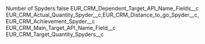 <?xml version="1.0" encoding="UTF-8"?>
<CustomMetadata xmlns="http://soap.sforce.com/2006/04/metadata" xmlns:xsi="http://www.w3.org/2001/XMLSchema-instance" xmlns:xsd="http://www.w3.org/2001/XMLSchema">
    <label>Number of Spyders</label>
    <protected>false</protected>
    <values>
        <field>EUR_CRM_Dependent_Target_API_Name_Fields__c</field>
        <value xsi:type="xsd:string">EUR_CRM_Actual_Quantity_Spyder__c,EUR_CRM_Distance_to_go_Spyder__c,EUR_CRM_Achievement_Spyder__c</value>
    </values>
    <values>
        <field>EUR_CRM_Main_Target_API_Name_Field__c</field>
        <value xsi:type="xsd:string">EUR_CRM_Target_Quantity_Spyders__c</value>
    </values>
</CustomMetadata>
